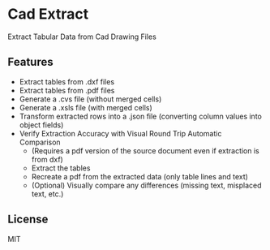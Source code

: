 # Cad Extract

Extract Tabular Data from Cad Drawing Files

## Features

- Extract tables from .dxf files
- Extract tables from .pdf files
- Generate a .cvs file (without merged cells)
- Generate a .xsls file (with merged cells)
- Transform extracted rows into a .json file (converting column values into object fields)
- Verify Extraction Accuracy with Visual Round Trip Automatic Comparison
    - (Requires a pdf version of the source document even if extraction is from dxf)
    - Extract the tables
    - Recreate a pdf from the extracted data (only table lines and text)
    - (Optional) Visually compare any differences (missing text, misplaced text, etc.)

## License

MIT
